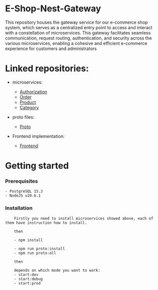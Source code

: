 # E-Shop-Nest-Gateway

This repository houses the gateway service for our e-commerce shop system, which serves as a centralized entry point to access and interact with a constellation of microservices. This gateway facilitates seamless communication, request routing, authentication, and security across the various microservices, enabling a cohesive and efficient e-commerce experience for customers and administrators

# Linked repositories:

- microservices:

  - [Authorization](https://github.com/Darosss/E-Shop-Nest-Auth)
  - [Order](https://github.com/Darosss/E-Shop-Nest-Order)
  - [Product](https://github.com/Darosss/E-Shop-Nest-Product)
  - [Category](https://github.com/Darosss/E-Shop-Nest-Category)

- proto files:

  - [Proto](https://github.com/Darosss/E-Shop-Nest-Proto)

- Frontend implementation:
  - [Frontend](https://github.com/Darosss/E-Shop-Nest-Morele-Clone)

# Getting started

### Prerequisites

    - PostgreSQL 15.3
    - NodeJS v20.6.1

### Installation

```
    Firstly you need to install microservices showed above, each of them have instruction how to install.

    then

    - npm install

    - npm run proto:install
    - npm run proto:all

    then

    depends on which mode you want to work:
    - start:dev
    - start:debug
    - start:prod
```
